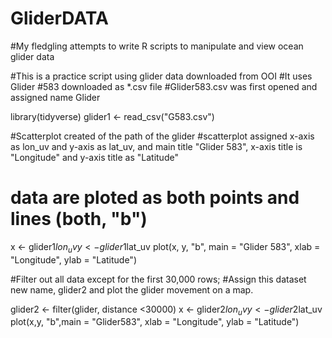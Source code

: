 # GliderDATA
#My fledgling attempts to write R scripts to manipulate and view ocean glider data

#This is a practice script using glider data downloaded from OOI
#It uses Glider #583 downloaded as *.csv file
#Glider583.csv was first opened and assigned name Glider

library(tidyverse)
glider1 <- read_csv("G583.csv")

#Scatterplot created of the path of the glider
#scatterplot assigned x-axis as lon_uv and y-axis as lat_uv, and main title "Glider 583", x-axis title is "Longitude" and y-axis title as "Latitude"
# data are ploted as both points and lines (both, "b")

x <- glider1$lon_uv
y <- glider1$lat_uv
plot(x, y, "b", main = "Glider 583", xlab = "Longitude", ylab = "Latitude")

#Filter out all data except for the first 30,000 rows;
#Assign this dataset new name, glider2 and plot the glider movement on a map.

glider2 <- filter(glider, distance <30000)
x <- glider2$lon_uv
y <- glider2$lat_uv
plot(x,y, "b",main = "Glider583", xlab = "Longitude", ylab = "Latitude")
